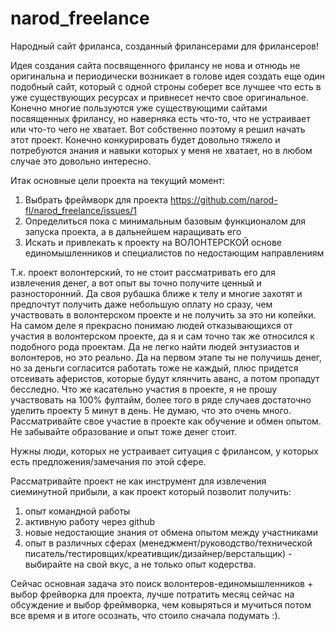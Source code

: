 # narod_freelance
Народный сайт фриланса, созданный фрилансерами для фрилансеров!

Идея создания сайта посвященного фрилансу не нова и отнюдь не оригинальна и периодически возникает в голове идея создать еще один подобный сайт, который с одной строны соберет все лучшее что есть в уже существующих ресурсах и привнесет нечто свое оригинальное. Конечно многие пользуются уже существующими сайтами посвященных фрилансу, но наверняка есть что-то, что не устраивает или что-то чего не хватает. Вот собственно поэтому я решил начать этот проект. Конечно конкурировать будет довольно тяжело и потребуются знания и навыки которых у меня не хватает, но в любом случае это довольно интересно.

Итак основные цели проекта на текущий момент:

1. Выбрать фреймворк для проекта https://github.com/narod-fl/narod_freelance/issues/1
2. Определиться пока с минимальным базовым функционалом для запуска проекта, а в дальнейшем наращивать его
3. Искать и привлекать к проекту на ВОЛОНТЕРСКОЙ основе единомышленников и специалистов по недостающим направлениям

Т.к. проект волонтерский, то не стоит рассматривать его для извлечения денег, а вот опыт вы точно получите ценный и разносторонний. Да своя рубашка ближе к телу и многие захотят и предпочтут получить даже небольшую оплату но сразу, чем участвовать в волонтерском проекте и не получить за это ни копейки. На самом деле я прекрасно понимаю людей отказывающихся от участия в волонтерском проекте, да я и сам точно так же относился к подобного рода проектам. Да не легко найти людей энтузиастов и волонтеров, но это реально. Да на первом этапе ты не получишь денег, но за деньги согласится работать тоже не каждый, плюс придется отсеивать аферистов, которые будут клянчить аванс, а потом пропадут бесследно. 
Что же касательно участия в проекте, я не прошу участвовать на 100% фултайм, более того в ряде случаев достаточно уделить проекту 5 минут в день. Не думаю, что это очень много. Рассматривайте свое участие в проекте как обучение и обмен опытом. Не забывайте образование и опыт тоже денег стоит.

Нужны люди, которых не устраивает ситуация с фрилансом, у которых есть предложения/замечания по этой сфере.

Рассматривайте проект не как инструмент для извлечения сиеминутной прибыли, а как проект который позволит получить:

1. опыт командной работы
2. активную работу через github
3. новые недостающие знания от обмена опытом между участниками
4. опыт в различных сферах (менеджмент/руководство/технической писатель/тестировщих/креативщик/дизайнер/верстальщик) - выбирайте на свой вкус, а не только опыт кодерства.

Сейчас основная задача это поиск волонтеров-единомышленников + выбор фрейворка для проекта, лучше потратить месяц сейчас на обсуждение и выбор фреймворка, чем ковыряться и мучиться потом все время и в итоге осознать, что стоило сначала подумать :).
